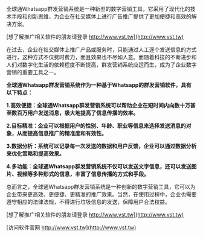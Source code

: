 全球通Whatsapp群发营销系统是一种新型的数字营销工具，它采用了现代化的技术手段和创新思维，为企业在社交媒体上进行广告推广提供了更加便捷和高效的解决方案。

[想了解推广相关软件的朋友请登录 http://www.vst.tw](http://www.vst.tw)

在过去，企业在社交媒体上推广产品或服务时，只能通过人工逐个发送信息的方式进行，这种方式不仅费时费力，而且效果也不尽如人意。而随着科技的不断进步和人们对数字化生活的依赖程度不断提高，群发营销系统应运而生，成为了企业数字营销的重要工具之一。

**全球通Whatsapp群发营销系统作为一种基于Whatsapp的群发营销软件，具有以下特点：**

**1.高效便捷：全球通Whatsapp群发营销系统可以帮助企业在短时间内向数十万甚至数百万用户发送消息，极大地提高了信息传播的效率。**

**2.目标精准：企业可以根据用户的性别、年龄、职业等信息来选择发送消息的对象，从而提高信息推广的精准度和有效性。**

**3.数据分析：系统可以记录每一次发送的数据和用户反馈，企业可以通过数据分析来优化策略和提高效果。**

**4.多功能：全球通Whatsapp群发营销系统不仅可以发送文字信息，还可以发送图片、视频等多种形式的信息，丰富了信息传播的方式和手段。**

总而言之，全球通Whatsapp群发营销系统是一种创新的数字营销工具，它可以为企业带来更高效、更便捷、更精准的推广效果。当然，在使用过程中，企业也需要遵守相应的法律法规，不得进行垃圾信息的发送，保障用户合法权益。

[想了解推广相关软件的朋友请登录 http://www.vst.tw](http://www.vst.tw)


[访问软件官网 http://www.vst.tw](http://www.vst.tw)
